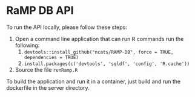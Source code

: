 # RaMP DB API

To run the API locally, please follow these steps:

1. Open a command line application that can run R commands run the following:
   1. `devtools::install_github("ncats/RAMP-DB", force = TRUE, dependencies = TRUE)`
   2. `install.packages(c('devtools', 'sqldf', 'config', 'R.cache'))`
2. Source the file `runRamp.R`

To build the application and run it in a container, just build and run the dockerfile in the server directory.
